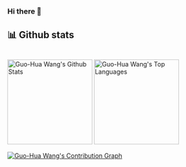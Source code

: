 ### Hi there 👋

## 📊 Github stats

<br/>
<a href="https://github.com/anuraghazra/github-readme-stats"><img alt="Guo-Hua Wang's Github Stats" src="https://github-readme-stats.vercel.app/api?username=DoctorKey&theme=dracula" height="192px"/></a>
<a href="https://github.com/anuraghazra/github-readme-stats"><img alt="Guo-Hua Wang's Top Languages" src="https://github-readme-stats.vercel.app/api/top-langs/?username=DoctorKey&layout=compact&theme=dracula" height="192px"/></a>
<br/>

[![Guo-Hua Wang's Contribution Graph](https://activity-graph.herokuapp.com/graph?username=DoctorKey&theme=dracula)](https://github.com/ashutosh00710/github-readme-activity-graph)

<!--
**DoctorKey/DoctorKey** is a ✨ _special_ ✨ repository because its `README.md` (this file) appears on your GitHub profile.

Here are some ideas to get you started:

- 🔭 I’m currently working on ...
- 🌱 I’m currently learning ...
- 👯 I’m looking to collaborate on ...
- 🤔 I’m looking for help with ...
- 💬 Ask me about ...
- 📫 How to reach me: ...
- 😄 Pronouns: ...
- ⚡ Fun fact: ...
-->
